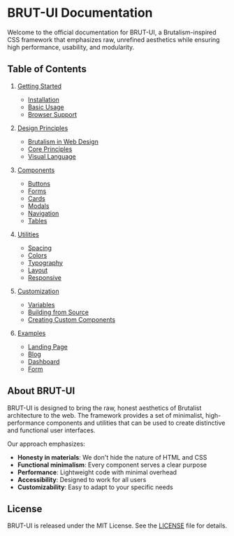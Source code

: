 # BRUT-UI Documentation

Welcome to the official documentation for BRUT-UI, a Brutalism-inspired CSS framework that emphasizes raw, unrefined aesthetics while ensuring high performance, usability, and modularity.

## Table of Contents

1. [Getting Started](./getting-started.md)
   - [Installation](./getting-started.md#installation)
   - [Basic Usage](./getting-started.md#basic-usage)
   - [Browser Support](./getting-started.md#browser-support)

2. [Design Principles](./design-principles.md)
   - [Brutalism in Web Design](./design-principles.md#brutalism-in-web-design)
   - [Core Principles](./design-principles.md#core-principles)
   - [Visual Language](./design-principles.md#visual-language)

3. [Components](./components/index.md)
   - [Buttons](./components/buttons.md)
   - [Forms](./components/forms.md)
   - [Cards](./components/cards.md)
   - [Modals](./components/modals.md)
   - [Navigation](./components/navigation.md)
   - [Tables](./components/tables.md)

4. [Utilities](./utilities/index.md)
   - [Spacing](./utilities/spacing.md)
   - [Colors](./utilities/colors.md)
   - [Typography](./utilities/typography.md)
   - [Layout](./utilities/layout.md)
   - [Responsive](./utilities/responsive.md)

5. [Customization](./customization.md)
   - [Variables](./customization.md#variables)
   - [Building from Source](./customization.md#building-from-source)
   - [Creating Custom Components](./customization.md#creating-custom-components)

6. [Examples](../examples/index.html)
   - [Landing Page](../examples/landing-page.html)
   - [Blog](../examples/blog.html)
   - [Dashboard](../examples/dashboard.html)
   - [Form](../examples/form.html)

## About BRUT-UI

BRUT-UI is designed to bring the raw, honest aesthetics of Brutalist architecture to the web. The framework provides a set of minimalist, high-performance components and utilities that can be used to create distinctive and functional user interfaces.

Our approach emphasizes:

- **Honesty in materials**: We don't hide the nature of HTML and CSS
- **Functional minimalism**: Every component serves a clear purpose
- **Performance**: Lightweight code with minimal overhead
- **Accessibility**: Designed to work for all users
- **Customizability**: Easy to adapt to your specific needs

## License

BRUT-UI is released under the MIT License. See the [LICENSE](../LICENSE) file for details.